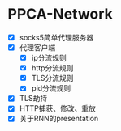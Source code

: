 # PPCA-Network

- [x] socks5简单代理服务器
- [x] 代理客户端
  - [x] ip分流规则
  - [x] http分流规则
  - [x] TLS分流规则
  - [x] pid分流规则
- [x] TLS劫持
- [x] HTTP捕获、修改、重放
- [x] 关于RNN的presentation
